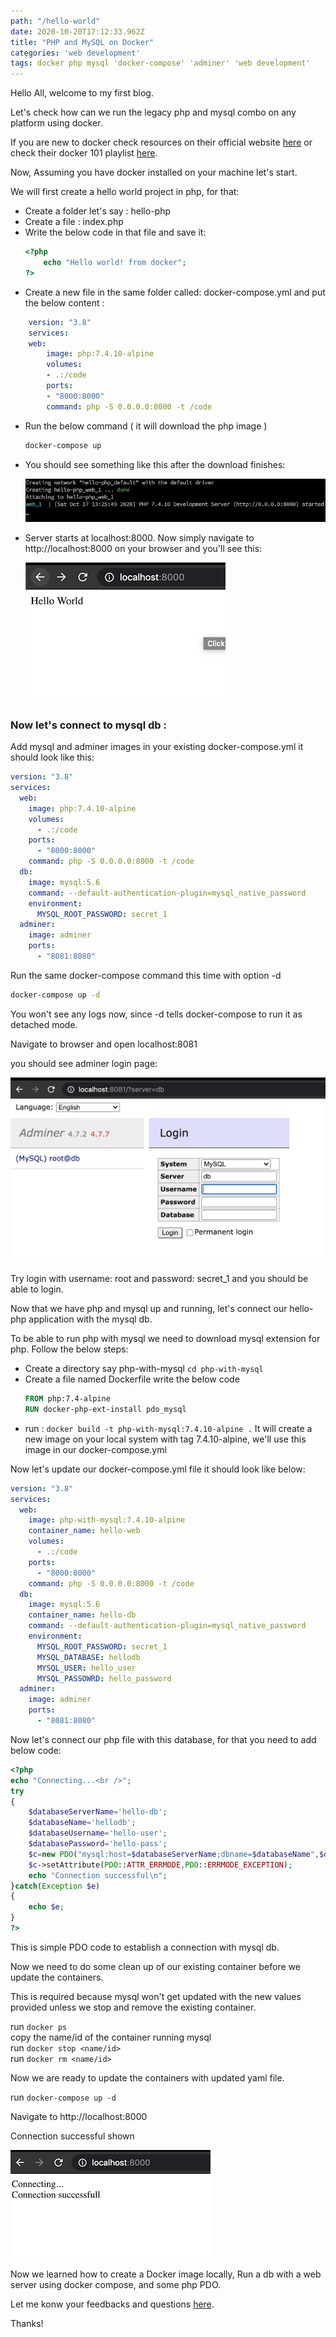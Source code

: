 ```yaml
---
path: "/hello-world"
date: 2020-10-20T17:12:33.962Z
title: "PHP and MySQL on Docker"
categories: 'web development'
tags: docker php mysql 'docker-compose' 'adminer' 'web development'
---
```


Hello All, welcome to my first blog.

Let's check how can we run the legacy php and mysql combo on any platform using docker.


If you are new to docker check resources on their official website [here](https://docs.docker.com/get-started/resources/ "Docker") or check their docker 101 playlist [here](https://youtube.com/watch?v=6gJs0F8V3tM&list=PLkA60AVN3hh8hNjc0fQ5_uJYIrS7s1JLW "Youtube").



Now, Assuming you have docker installed on your machine let's start.

We will first create a hello world project in php, for that:

- Create a folder let's say : hello-php
- Create a file : index.php
- Write the below code in that file and save it:
    ```php
    <?php
        echo "Hello world! from docker";
    ?>
    ```
- Create a new file in the same folder called: docker-compose.yml and put the below content : 
```yaml
    version: "3.8"
    services:
    web:
        image: php:7.4.10-alpine
        volumes:
        - .:/code
        ports:
        - "8000:8000"
        command: php -S 0.0.0.0:8000 -t /code
```

 - Run the below command ( it will download the php image )
    ```bash
    docker-compose up
    ```
- You should see something like this after the download finishes:

    ![Terminal snapshot](./serverstarts.png "Server starts")


- Server starts at localhost:8000. Now simply navigate to http://localhost:8000 on your browser and you'll see this:

    ![Google chrome snapshot](./helloworld.png "Hello World shown on the browser")



### Now let's connect to mysql db :

Add mysql and adminer images in your existing docker-compose.yml it should look like this:
```yaml
version: "3.8"
services:
  web:
    image: php:7.4.10-alpine
    volumes:
      - .:/code
    ports:
      - "8000:8000"
    command: php -S 0.0.0.0:8000 -t /code
  db:
    image: mysql:5.6
    command: --default-authentication-plugin=mysql_native_password
    environment: 
      MYSQL_ROOT_PASSWORD: secret_1
  adminer:
    image: adminer
    ports:
      - "8081:8080"
```

Run the same docker-compose command this time with option -d
```bash
docker-compose up -d
```

You won't see any logs now, since -d tells docker-compose to run it as detached mode.

Navigate to browser and open localhost:8081

you should see adminer login page: 

![Adminer login page snapshot](./adminer.png "Adminer")



Try login with username: root and password: secret_1 and you should be able to login.


Now that we have php and mysql up and running, let's connect our hello-php application with the mysql db.


To be able to run php with mysql we need to download mysql extension for php. Follow the below steps:

 - Create a directory say php-with-mysql
`cd php-with-mysql`
 - Create a file named Dockerfile
write the below code
    ```Dockerfile
    FROM php:7.4-alpine
    RUN docker-php-ext-install pdo_mysql
    ```
 - run : `docker build -t php-with-mysql:7.4.10-alpine .`
It will create a new image on your local system with tag 7.4.10-alpine, we'll use this image in our docker-compose.yml
 


Now let's update our docker-compose.yml file it should look like below: 
```yaml
version: "3.8"
services:
  web:
    image: php-with-mysql:7.4.10-alpine
    container_name: hello-web
    volumes:
      - .:/code
    ports:
      - "8000:8000"
    command: php -S 0.0.0.0:8000 -t /code
  db:
    image: mysql:5.6
    container_name: hello-db
    command: --default-authentication-plugin=mysql_native_password
    environment: 
      MYSQL_ROOT_PASSWORD: secret_1
      MYSQL_DATABASE: hellodb
      MYSQL_USER: hello_user
      MYSQL_PASSOWRD: hello_password
  adminer:
    image: adminer
    ports:
      - "8081:8080"
```

Now let's connect our php file with this database, for that you need to add below code:
```php
<?php
echo "Connecting...<br />";
try
{
	$databaseServerName='hello-db';
	$databaseName='hellodb';
	$databaseUsername='hello-user';
	$databasePassword='hello-pass';
	$c=new PDO("mysql:host=$databaseServerName;dbname=$databaseName",$databaseUsername,$databasePassword);
	$c->setAttribute(PDO::ATTR_ERRMODE,PDO::ERRMODE_EXCEPTION);
	echo "Connection successful\n";
}catch(Exception $e)
{
	echo $e;
} 
?>
```

This is simple PDO code to establish a connection with mysql db.

Now we need to do some clean up of our existing container before we update the containers.

This is required because mysql won't get updated with the new values provided unless we stop and remove the existing container.

run `docker ps`  
copy the name/id of the container running mysql  
run `docker stop <name/id>`  
run `docker rm <name/id>`  

Now we are ready to update the containers with updated yaml file.

run `docker-compose up -d`

Navigate to http://localhost:8000

Connection successful shown

![Browser snapshot](./connectionsuccess.png "Connection to db success")

Now we learned how to create a Docker image locally, Run a db with a web server using docker compose, and some php PDO. 

Let me konw your feedbacks and questions [here](mailto:kmeetesh@gmail.com).

Thanks!